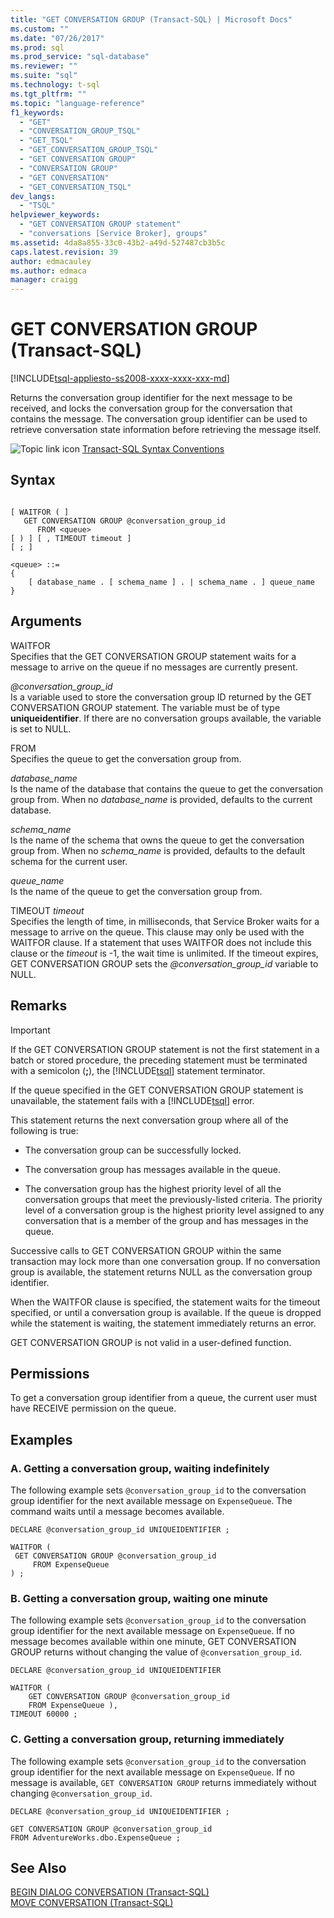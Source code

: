 ```yaml
---
title: "GET CONVERSATION GROUP (Transact-SQL) | Microsoft Docs"
ms.custom: ""
ms.date: "07/26/2017"
ms.prod: sql
ms.prod_service: "sql-database"
ms.reviewer: ""
ms.suite: "sql"
ms.technology: t-sql
ms.tgt_pltfrm: ""
ms.topic: "language-reference"
f1_keywords: 
  - "GET"
  - "CONVERSATION_GROUP_TSQL"
  - "GET_TSQL"
  - "GET_CONVERSATION_GROUP_TSQL"
  - "GET CONVERSATION GROUP"
  - "CONVERSATION GROUP"
  - "GET CONVERSATION"
  - "GET_CONVERSATION_TSQL"
dev_langs: 
  - "TSQL"
helpviewer_keywords: 
  - "GET CONVERSATION GROUP statement"
  - "conversations [Service Broker], groups"
ms.assetid: 4da8a855-33c0-43b2-a49d-527487cb3b5c
caps.latest.revision: 39
author: edmacauley
ms.author: edmaca
manager: craigg
---
```

# GET CONVERSATION GROUP (Transact-SQL)
[!INCLUDE[tsql-appliesto-ss2008-xxxx-xxxx-xxx-md](../../includes/tsql-appliesto-ss2008-xxxx-xxxx-xxx-md.md)]

  Returns the conversation group identifier for the next message to be received, and locks the conversation group for the conversation that contains the message. The conversation group identifier can be used to retrieve conversation state information before retrieving the message itself.  
  
 ![Topic link icon](../../database-engine/configure-windows/media/topic-link.gif "Topic link icon") [Transact-SQL Syntax Conventions](../../t-sql/language-elements/transact-sql-syntax-conventions-transact-sql.md)  
  
## Syntax  
  
```  
  
[ WAITFOR ( ]  
   GET CONVERSATION GROUP @conversation_group_id  
      FROM <queue>  
[ ) ] [ , TIMEOUT timeout ]  
[ ; ]  
  
<queue> ::=  
{  
    [ database_name . [ schema_name ] . | schema_name . ] queue_name  
}  
```  
  
## Arguments  
 WAITFOR  
 Specifies that the GET CONVERSATION GROUP statement waits for a message to arrive on the queue if no messages are currently present.  
  
 *@conversation_group_id*  
 Is a variable used to store the conversation group ID returned by the GET CONVERSATION GROUP statement. The variable must be of type **uniqueidentifier**. If there are no conversation groups available, the variable is set to NULL.  
  
 FROM  
 Specifies the queue to get the conversation group from.  
  
 *database_name*  
 Is the name of the database that contains the queue to get the conversation group from. When no *database_name* is provided, defaults to the current database.  
  
 *schema_name*  
 Is the name of the schema that owns the queue to get the conversation group from. When no *schema_name* is provided, defaults to the default schema for the current user.  
  
 *queue_name*  
 Is the name of the queue to get the conversation group from.  
  
 TIMEOUT *timeout*  
 Specifies the length of time, in milliseconds, that Service Broker waits for a message to arrive on the queue. This clause may only be used with the WAITFOR clause. If a statement that uses WAITFOR does not include this clause or the *timeout* is -1, the wait time is unlimited. If the timeout expires, GET CONVERSATION GROUP sets the *@conversation_group_id* variable to NULL.  
  
## Remarks  
  
> [!IMPORTANT]  
>  If the GET CONVERSATION GROUP statement is not the first statement in a batch or stored procedure, the preceding statement must be terminated with a semicolon (**;**), the [!INCLUDE[tsql](../../includes/tsql-md.md)] statement terminator.  
  
 If the queue specified in the GET CONVERSATION GROUP statement is unavailable, the statement fails with a [!INCLUDE[tsql](../../includes/tsql-md.md)] error.  
  
 This statement returns the next conversation group where all of the following is true:  
  
-   The conversation group can be successfully locked.  
  
-   The conversation group has messages available in the queue.  
  
-   The conversation group has the highest priority level of all the conversation groups that meet the previously-listed criteria. The priority level of a conversation group is the highest priority level assigned to any conversation that is a member of the group and has messages in the queue.  
  
 Successive calls to GET CONVERSATION GROUP within the same transaction may lock more than one conversation group. If no conversation group is available, the statement returns NULL as the conversation group identifier.  
  
 When the WAITFOR clause is specified, the statement waits for the timeout specified, or until a conversation group is available. If the queue is dropped while the statement is waiting, the statement immediately returns an error.  
  
 GET CONVERSATION GROUP is not valid in a user-defined function.  
  
## Permissions  
 To get a conversation group identifier from a queue, the current user must have RECEIVE permission on the queue.  
  
## Examples  
  
### A. Getting a conversation group, waiting indefinitely  
 The following example sets `@conversation_group_id` to the conversation group identifier for the next available message on `ExpenseQueue`. The command waits until a message becomes available.  
  
```  
DECLARE @conversation_group_id UNIQUEIDENTIFIER ;  
  
WAITFOR (  
 GET CONVERSATION GROUP @conversation_group_id  
     FROM ExpenseQueue  
) ;  
```  
  
### B. Getting a conversation group, waiting one minute  
 The following example sets `@conversation_group_id` to the conversation group identifier for the next available message on `ExpenseQueue`. If no message becomes available within one minute, GET CONVERSATION GROUP returns without changing the value of `@conversation_group_id`.  
  
```  
DECLARE @conversation_group_id UNIQUEIDENTIFIER  
  
WAITFOR (  
    GET CONVERSATION GROUP @conversation_group_id   
    FROM ExpenseQueue ),  
TIMEOUT 60000 ;  
```  
  
### C. Getting a conversation group, returning immediately  
 The following example sets `@conversation_group_id` to the conversation group identifier for the next available message on `ExpenseQueue`. If no message is available, `GET CONVERSATION GROUP` returns immediately without changing `@conversation_group_id`.  
  
```  
DECLARE @conversation_group_id UNIQUEIDENTIFIER ;  
  
GET CONVERSATION GROUP @conversation_group_id  
FROM AdventureWorks.dbo.ExpenseQueue ;  
```  
  
## See Also  
 [BEGIN DIALOG CONVERSATION &#40;Transact-SQL&#41;](../../t-sql/statements/begin-dialog-conversation-transact-sql.md)   
 [MOVE CONVERSATION &#40;Transact-SQL&#41;](../../t-sql/statements/move-conversation-transact-sql.md)  
  
  
